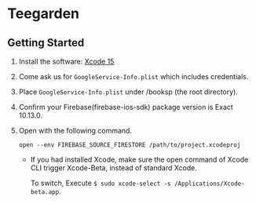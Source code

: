 # Teegarden

## Getting Started

1. Install the software: [Xcode 15](https://developer.apple.com/download/all/?q=Xcode)

2. Come ask us for `GoogleService-Info.plist` which includes credentials.

3. Place `GoogleService-Info.plist` under /booksp (the root directory).

4. Confirm your Firebase(firebase-ios-sdk) package version is Exact 10.13.0.

5. Open with the following command.

    ```open --env FIREBASE_SOURCE_FIRESTORE /path/to/project.xcodeproj```

      * If you had installed Xcode, make sure the open command of Xcode CLI trigger Xcode-Beta, instead of standard Xcode. 
      
        To switch, Execute ```$ sudo xcode-select -s /Applications/Xcode-beta.app```.
